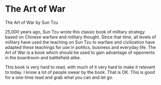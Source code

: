 # The Art of War

The Art of War  by Sun Tzu


25,000 years ago, Sun Tzu wrote this classic book of military strategy based on Chinese warfare and military thought. Since that time, all levels of military have used the teaching on Sun Tzu to warfare and civilization have adapted these teachings for use in politics, business and everyday life. The Art of War is a book which should be used to gain advantage of opponents in the boardroom and battlefield alike.

This book is very hard to read, with much of it very hard to make it relevant to today. I know a lot of people swear by the book. That is OK. This is good for a one-time read and grab what you can and let go.